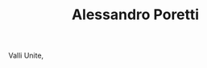﻿---
title: Alessandro Poretti
huis:  Valli Unite
dept:  
regio: Piemonte
photo: valliunite.jpg
layout: wijnhuis

wijnen:
    - naam:  Derthona'13
      ref:   
      app:   D.O.C. Timorasso
      type:  Bianco
      cep:   Timorasso
      prijs: €11.65  

    - naam:  Montesoro'13
      ref:   
      app:   D.O.C. Timorasso
      type:  Bianco
      cep:   Timorasso
      prijs: €11.65
      opm:   Macération pelliculaire
      
    - naam:  Diogene'13
      ref:   
      app:   D.O.C. Dolcetto
      type:  Rosso
      cep:   Dolcetto
      prijs: €9.38
  
    - naam:  Gaitu'13
      ref:   
      app:   D.O.C. Barbera
      type:  Rosso
      cep:   Barbera
      prijs: €9.38
---
Valli Unite,




   
